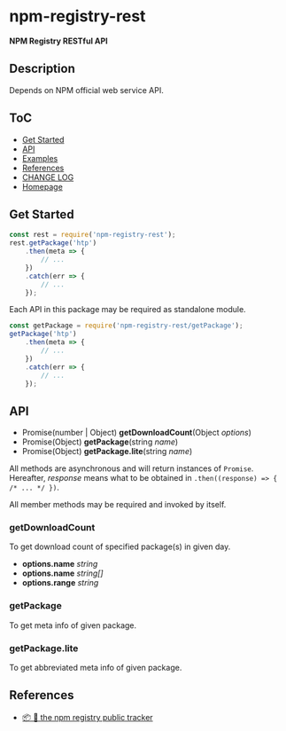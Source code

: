 #	npm-registry-rest
__NPM Registry RESTful API__

##  Description

Depends on NPM official web service API.

##	ToC

*	[Get Started](#get-started)
*	[API](#api)
* 	[Examples](#examples)
*	[References](#references)
*	[CHANGE LOG](./CHANGELOG.md)
*	[Homepage](https://github.com/YounGoat/nodejs.npm-registry-api)

##	Get Started

```javascript
const rest = require('npm-registry-rest');
rest.getPackage('htp')
    .then(meta => {
        // ...
    })
    .catch(err => {
        // ...
    });
```

Each API in this package may be required as standalone module.

```javascript
const getPackage = require('npm-registry-rest/getPackage');
getPackage('htp')
    .then(meta => {
        // ...
    })
    .catch(err => {
        // ...
    });
```

##	API

*   Promise(number | Object) __getDownloadCount__(Object *options*)
*   Promise(Object) __getPackage__(string *name*)
*   Promise(Object) __getPackage.lite__(string *name*)

All methods are asynchronous and will return instances of `Promise`. Hereafter, *response* means what to be obtained in `.then((response) => { /* ... */ })`.

All member methods may be required and invoked by itself.

### getDownloadCount

To get download count of specified package(s) in given day.

*   __options.name__ *string*
*   __options.name__ *string[]*
*   __options.range__ *string*

### getPackage

To get meta info of given package.

### getPackage.lite

To get abbreviated meta info of given package.

##  References

*   [📦 📒 the npm registry public tracker](https://github.com/npm/registry)